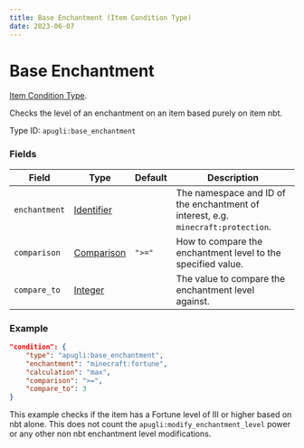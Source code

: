 ```yaml
---
title: Base Enchantment (Item Condition Type)
date: 2023-06-07
---
```


# Base Enchantment

[Item Condition Type](../item_condition_types.md).

Checks the level of an enchantment on an item based purely on item nbt.

Type ID: `apugli:base_enchantment`

### Fields

Field  | Type | Default | Description
-------|------|---------|-------------
`enchantment` | [Identifier](https://origins.readthedocs.io/en/latest/types/data_types/identifier/) | | The namespace and ID of the enchantment of interest, e.g. `minecraft:protection`.
`comparison` | [Comparison](https://origins.readthedocs.io/en/latest/types/data_types/comparison/) | `">="` | How to compare the enchantment level to the specified value.
`compare_to` | [Integer](https://origins.readthedocs.io/en/latest/types/data_types/integer/) | | The value to compare the enchantment level against.

### Example
```json
"condition": {
    "type": "apugli:base_enchantment",
    "enchantment": "minecraft:fortune",
    "calculation": "max",
    "comparison": ">=",
    "compare_to": 3
}
```
This example checks if the item has a Fortune level of III or higher based on nbt alone. This does not count the `apugli:modify_enchantment_level` power or any other non nbt enchantment level modifications.